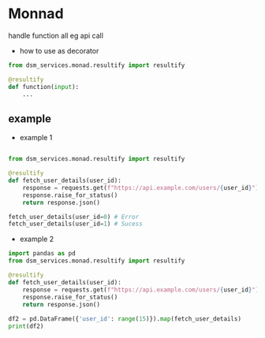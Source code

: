 # Monnad
handle function all eg api call

- how to use as decorator
```py
from dsm_services.monad.resultify import resultify

@resultify
def function(input):
    ...
```

## example
- example 1
```py

from dsm_services.monad.resultify import resultify

@resultify
def fetch_user_details(user_id):
    response = requests.get(f"https://api.example.com/users/{user_id}")
    response.raise_for_status()
    return response.json()

fetch_user_details(user_id=0) # Error
fetch_user_details(user_id=1) # Sucess
```

- example 2

```py
import pandas as pd
from dsm_services.monad.resultify import resultify

@resultify
def fetch_user_details(user_id):
    response = requests.get(f"https://api.example.com/users/{user_id}")
    response.raise_for_status()
    return response.json()
    
df2 = pd.DataFrame({'user_id': range(15)}).map(fetch_user_details)
print(df2)
```